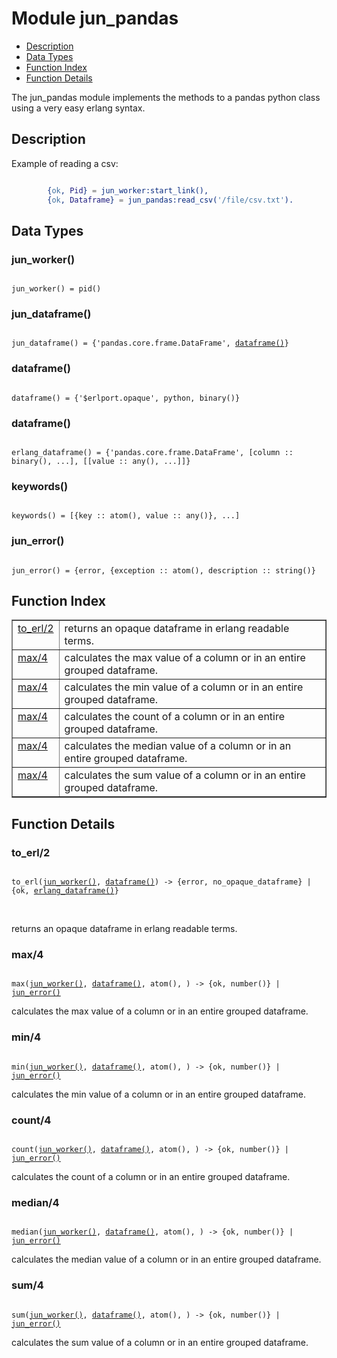 # Module jun_pandas #
* [Description](#description)
* [Data Types](#types)
* [Function Index](#index)
* [Function Details](#functions)

The jun_pandas module implements the methods to a pandas python class using a very easy
erlang syntax.

<a name="description"></a>

## Description ##

Example of reading a csv:

```erlang

        {ok, Pid} = jun_worker:start_link(),
        {ok, Dataframe} = jun_pandas:read_csv('/file/csv.txt').
```

<a name="types"></a>

## Data Types ##

### <a name="type-jun-worker">jun_worker()</a> ###

<pre><code>
jun_worker() = pid() 
</code></pre>

### <a name="type-jun-dataframe">jun_dataframe()</a> ###

<pre><code>
jun_dataframe() = {'pandas.core.frame.DataFrame', <a href="#type-dataframe">dataframe()</a>}
</code></pre>

### <a name="type-dataframe">dataframe()</a> ###

<pre><code>
dataframe() = {'$erlport.opaque', python, binary()}
</code></pre>

### <a name="type-erlang-dataframe">dataframe()</a> ###

<pre><code>
erlang_dataframe() = {'pandas.core.frame.DataFrame', [column :: binary(), ...], [[value :: any(), ...]]}
</code></pre>

### <a name="type-keywords">keywords()</a> ###

<pre><code>
keywords() = [{key :: atom(), value :: any()}, ...]
</code></pre>

### <a name="type-jun-error">jun_error()</a> ###

<pre><code>
jun_error() = {error, {exception :: atom(), description :: string()}
</code></pre>

<a name="index"></a>

## Function Index ##

<table width="100%" border="1" cellspacing="0" cellpadding="2" summary="function index">
  <tr>
    <td valign="top"><a href="#to_erl-2">to_erl/2</a></td>
    <td>returns an opaque dataframe in erlang readable terms.</td>
  </tr>
  <tr>
    <td valign="top"><a href="#max-4">max/4</a></td>
    <td>calculates the max value of a column or in an entire grouped dataframe.</td>
  </tr>
  <tr>
    <td valign="top"><a href="#min-4">max/4</a></td>
    <td>calculates the min value of a column or in an entire grouped dataframe.</td>
  </tr>
  <tr>
    <td valign="top"><a href="#count-4">max/4</a></td>
    <td>calculates the count of a column or in an entire grouped dataframe.</td>
  </tr>
  <tr>
    <td valign="top"><a href="#median-4">max/4</a></td>
    <td>calculates the median value of a column or in an entire grouped dataframe.</td>
  </tr>
  <tr>
    <td valign="top"><a href="#sum-4">max/4</a></td>
    <td>calculates the sum value of a column or in an entire grouped dataframe.</td>
  </tr>
</table>

<a name="functions"></a>

## Function Details ##

<a name="to_erl-2"></a>

### to_erl/2 ###

<pre><code>
to_erl(<a href="#type-jun-worker">jun_worker()</a>, <a href="#type-dataframe">dataframe()</a>) -> {error, no_opaque_dataframe} | {ok, <a href="#type-erlang-dataframe">erlang_dataframe()</a>} 
</code></pre>
<br />

returns an opaque dataframe in erlang readable terms.

<a name="max-4"></a>

### max/4 ###

<pre><code>
max(<a href="#type-jun-worker">jun_worker()</a>, <a href="#type-dataframe">dataframe()</a>, atom(), <a href="#type-keywords"></a>) -> {ok, number()} | <a href="#type-jun-error">jun_error()</a>
</code></pre>

calculates the max value of a column or in an entire grouped dataframe.

<a name="min-4"></a>

### min/4 ###

<pre><code>
min(<a href="#type-jun-worker">jun_worker()</a>, <a href="#type-dataframe">dataframe()</a>, atom(), <a href="#type-keywords"></a>) -> {ok, number()} | <a href="#type-jun-error">jun_error()</a>
</code></pre>

calculates the min value of a column or in an entire grouped dataframe.

<a name="count-4"></a>

### count/4 ###

<pre><code>
count(<a href="#type-jun-worker">jun_worker()</a>, <a href="#type-dataframe">dataframe()</a>, atom(), <a href="#type-keywords"></a>) -> {ok, number()} | <a href="#type-jun-error">jun_error()</a>
</code></pre>

calculates the count of a column or in an entire grouped dataframe.

<a name="median-4"></a>

### median/4 ###

<pre><code>
median(<a href="#type-jun-worker">jun_worker()</a>, <a href="#type-dataframe">dataframe()</a>, atom(), <a href="#type-keywords"></a>) -> {ok, number()} | <a href="#type-jun-error">jun_error()</a>
</code></pre>

calculates the median value of a column or in an entire grouped dataframe.

<a name="sum-4"></a>

### sum/4 ###

<pre><code>
sum(<a href="#type-jun-worker">jun_worker()</a>, <a href="#type-dataframe">dataframe()</a>, atom(), <a href="#type-keywords"></a>) -> {ok, number()} | <a href="#type-jun-error">jun_error()</a>
</code></pre>

calculates the sum value of a column or in an entire grouped dataframe.

